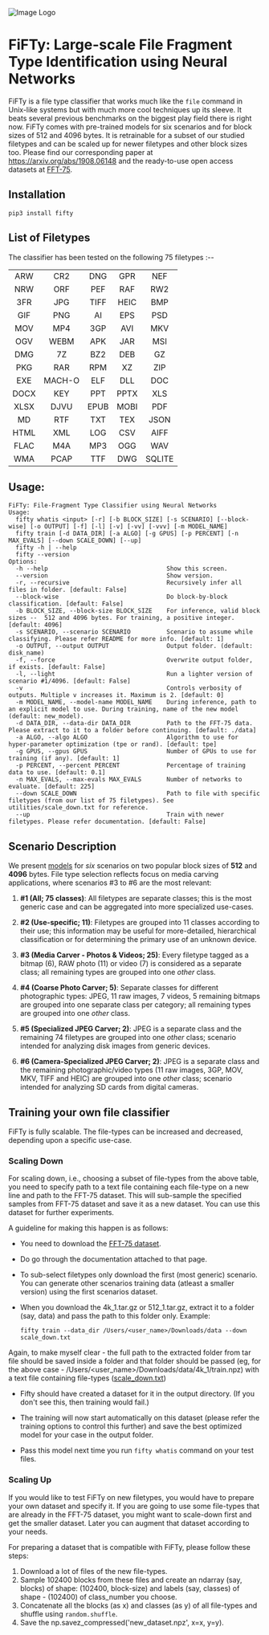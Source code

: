 ![Image Logo](https://github.com/mittalgovind/fifty/blob/master/fifty_logo.png)
# FiFTy: Large-scale File Fragment Type Identification using Neural Networks

FiFTy is a file type classifier that works much like the ``file`` command in Unix-like systems but with much more cool techniques up its sleeve. It beats several previous benchmarks on the biggest play field there is right now.  FiFTy comes with pre-trained models for six scenarios and for block sizes of 512 and 4096 bytes.  It is retrainable for a subset of our studied filetypes and can be scaled up for newer filetypes and other block sizes too. Please find our corresponding paper at https://arxiv.org/abs/1908.06148 and the ready-to-use open access datasets at [FFT-75](https://ieee-dataport.org/open-access/file-fragment-type-fft-75-dataset).

## Installation
```
pip3 install fifty
```

## List of Filetypes
The classifier has been tested on the following 75 filetypes :--

| | | | | | 
| :---: | :---: | :---: | :---: | :---: |
| ARW | CR2 | DNG | GPR | NEF |
| NRW | ORF | PEF | RAF | RW2 |
| 3FR | JPG | TIFF | HEIC | BMP |
| GIF | PNG | AI | EPS | PSD |
| MOV | MP4 | 3GP | AVI | MKV |
| OGV | WEBM | APK | JAR | MSI |
| DMG | 7Z | BZ2 | DEB | GZ |
| PKG | RAR | RPM | XZ | ZIP |
| EXE | MACH-O | ELF | DLL | DOC |
| DOCX | KEY | PPT | PPTX | XLS |
| XLSX | DJVU | EPUB | MOBI | PDF |
| MD | RTF | TXT | TEX | JSON |
| HTML | XML | LOG | CSV | AIFF |
| FLAC | M4A | MP3 | OGG | WAV |
| WMA | PCAP | TTF | DWG | SQLITE |

## Usage:

```
FiFTy: File-Fragment Type Classifier using Neural Networks
Usage:
  fifty whatis <input> [-r] [-b BLOCK_SIZE] [-s SCENARIO] [--block-wise] [-o OUTPUT] [-f] [-l] [-v] [-vv] [-vvv] [-m MODEL_NAME]
  fifty train [-d DATA_DIR] [-a ALGO] [-g GPUS] [-p PERCENT] [-n MAX_EVALS] [--down SCALE_DOWN] [--up]
  fifty -h | --help
  fifty --version
Options:
  -h --help                                 Show this screen.
  --version                                 Show version.
  -r, --recursive                           Recursively infer all files in folder. [default: False]
  --block-wise                              Do block-by-block classification. [default: False]
  -b BLOCK_SIZE, --block-size BLOCK_SIZE    For inference, valid block sizes --  512 and 4096 bytes. For training, a positive integer. [default: 4096]
  -s SCENARIO, --scenario SCENARIO          Scenario to assume while classifying. Please refer README for more info. [default: 1]
  -o OUTPUT, --output OUTPUT                Output folder. (default: disk_name)
  -f, --force                               Overwrite output folder, if exists. [default: False]
  -l, --light                               Run a lighter version of scenario #1/4096. [default: False]
  -v                                        Controls verbosity of outputs. Multiple v increases it. Maximum is 2. [default: 0]
  -m MODEL_NAME, --model-name MODEL_NAME    During inference, path to an explicit model to use. During training, name of the new model (default: new_model).
  -d DATA_DIR, --data-dir DATA_DIR          Path to the FFT-75 data. Please extract to it to a folder before continuing. [default: ./data]
  -a ALGO, --algo ALGO                      Algorithm to use for hyper-parameter optimization (tpe or rand). [default: tpe]
  -g GPUS, --gpus GPUS                      Number of GPUs to use for training (if any). [default: 1]
  -p PERCENT, --percent PERCENT             Percentage of training data to use. [default: 0.1]
  -n MAX_EVALS, --max-evals MAX_EVALS       Number of networks to evaluate. [default: 225]
  --down SCALE_DOWN                         Path to file with specific filetypes (from our list of 75 filetypes). See utilities/scale_down.txt for reference.
  --up                                      Train with newer filetypes. Please refer documentation. [default: False]

```

## Scenario Description
We present [models](https://github.com/mittalgovind/fifty/tree/master/fifty/utilities/models) for _six_ scenarios on two popular block sizes of __512__ and __4096__ bytes. File type selection reflects focus on media carving applications, where scenarios \#3 to \#6 are the most relevant:

1. **\#1 (All; 75 classes)**: All filetypes are separate classes; this is the most generic case and can be aggregated into more specialized use-cases.

2. **\#2 (Use-specific; 11)**: Filetypes are grouped into 11 classes according to their use; this information may be useful for more-detailed, hierarchical classification or for determining the primary use of an unknown device.

3. **\#3 (Media Carver - Photos \& Videos; 25)**: Every filetype tagged as a bitmap (6), RAW photo (11) or video (7) is considered as a separate class;  all remaining types are grouped into one _other_ class. 

4. **\#4 (Coarse Photo Carver; 5)**: Separate classes for different photographic types: JPEG, 11 raw images, 7 videos, 5 remaining bitmaps are grouped into one separate class per category; all remaining types are grouped into one _other_ class.  

5. **\#5 (Specialized JPEG Carver; 2)**: JPEG is a separate class and the remaining 74 filetypes are grouped into one _other_ class; scenario intended for analyzing disk images from generic devices.

1. **\#6 (Camera-Specialized JPEG Carver; 2)**: JPEG is a separate class and the remaining photographic/video types (11 raw images, 3GP, MOV, MKV, TIFF and HEIC) are grouped into one _other_ class; scenario intended for analyzing SD cards from digital cameras.

## Training your own file classifier

FiFTy is fully scalable. The file-types can be increased and decreased, depending upon a specific use-case. 

### Scaling Down

For scaling down, i.e., choosing a subset of file-types from the above table, you need to specify path to a text file containing each file-type on a new line and path to the FFT-75 dataset. This will sub-sample the specified samples from FFT-75 dataset and save it as a new dataset. You can use this dataset for further experiments. 

A guideline for making this happen is as follows:

- You need to download the [FFT-75 dataset](https://ieee-dataport.org/open-access/file-fragment-type-fft-75-dataset]).

- Do go through the documentation attached to that page.

- To sub-select filetypes only download the first (most generic) scenario. You can generate other scenarios training data (atleast a smaller version) using the first scenarios dataset.

- When you download the 4k_1.tar.gz or 512_1.tar.gz, extract it to a folder (say, data) and pass the path to this folder only. Example:

    `fifty train --data_dir /Users/<user_name>/Downloads/data --down scale_down.txt`

Again, to make myself clear - the full path to the extracted folder from tar file should be saved inside a folder and that folder should be passed (eg, for the above case - /Users/<user_name>/Downloads/data/4k_1/train.npz) with a text file containing file-types ([scale_down.txt](https://github.com/mittalgovind/fifty/blob/master/scale_down.txt))

- Fifty should have created a dataset for it in the output directory. (If you don't see this, then training would fail.)

- The training will now start automatically on this dataset (please refer the training options to control this further) and save the best optimized model for your case in the output folder.

- Pass this model next time you run `fifty whatis` command on your test files.

### Scaling Up

If you would like to test FiFTy on new filetypes, you would have to prepare your own dataset and specify it. If you are going to use some file-types that are already in the FFT-75 dataset, you might want to scale-down first and get the smaller dataset. Later you can augment that dataset according to your needs. 

For preparing a dataset that is compatible with FiFTy, please follow these steps:

1.  Download a lot of files of the new file-types.
2.  Sample 102400 blocks from these files and create an ndarray (say, blocks) of shape: (102400, block-size) and labels (say, classes) of shape - (102400) of class_number you choose.
3.  Concatenate all the blocks (as x) and classes (as y) of all file-types and shuffle using `random.shuffle`. 
4.  Save the np.savez_compressed('new_dataset.npz', x=x, y=y).
